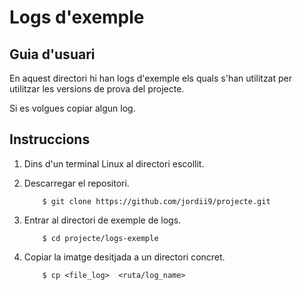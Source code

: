 # Logs d'exemple

## Guia d'usuari

En aquest directori hi han logs d'exemple els quals s'han utilitzat per utilitzar les versions de prova del projecte.

Si es volgues copiar algun log.

## Instruccions

1. Dins d'un terminal Linux al directori escollit.

2. Descarregar el repositori.

	```
		$ git clone https://github.com/jordii9/projecte.git
	```
	
3.  Entrar al directori de exemple de logs.

	```
		$ cd projecte/logs-exemple
	```
	
4. Copiar la imatge desitjada a un directori concret.

	```
		$ cp <file_log>  <ruta/log_name>
	```
	
